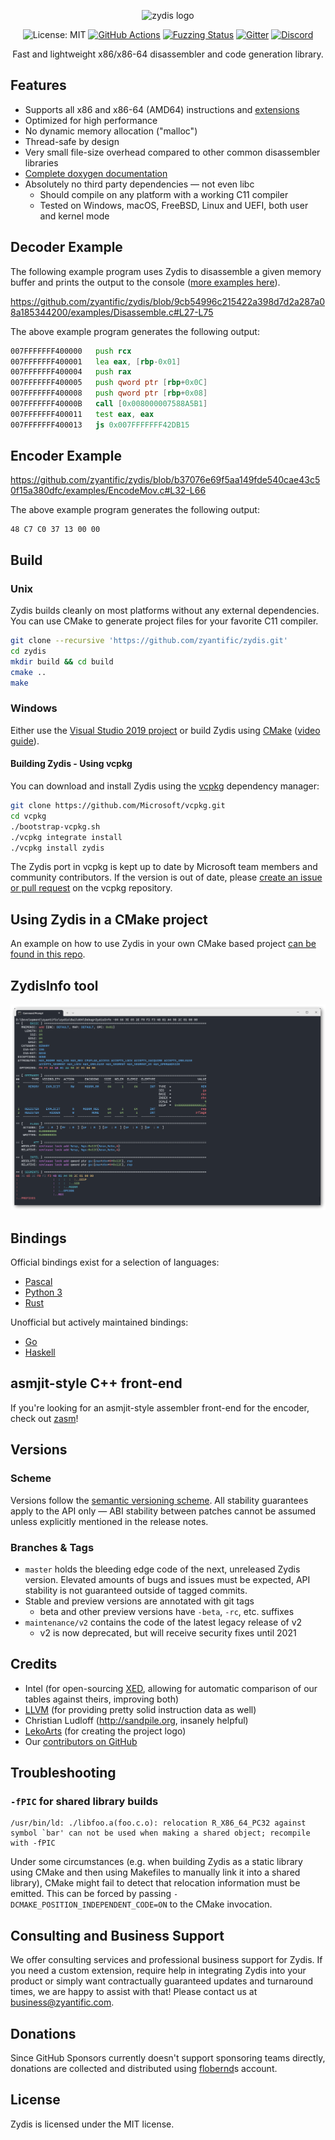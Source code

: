 <p align="center">
  <img alt="zydis logo" src="https://zydis.re/img/logo.svg" width="400px">
</p>

<p align="center">
  <img src="https://img.shields.io/badge/License-MIT-blue.svg" alt="License: MIT">
  <a href="https://github.com/zyantific/zydis/actions"><img src="https://github.com/zyantific/zydis/workflows/CI/badge.svg" alt="GitHub Actions"></a>
  <a href="https://bugs.chromium.org/p/oss-fuzz/issues/list?sort=-opened&can=1&q=proj:zydis"><img src="https://oss-fuzz-build-logs.storage.googleapis.com/badges/zydis.svg" alt="Fuzzing Status"></a>
  <a href="https://gitter.im/zyantific/zydis?utm_source=badge&utm_medium=badge&utm_campaign=pr-badge&utm_content=body_badge"><img src="https://badges.gitter.im/zyantific/zyan-disassembler-engine.svg" alt="Gitter"></a>
  <a href="https://discord.zyantific.com/"><img src="https://img.shields.io/discord/390136917779415060.svg?logo=discord&label=Discord" alt="Discord"></a>
</p>

<p align="center">Fast and lightweight x86/x86-64 disassembler and code generation library.</p>

## Features

- Supports all x86 and x86-64 (AMD64) instructions and [extensions](./include/Zydis/Generated/EnumISAExt.h)
- Optimized for high performance
- No dynamic memory allocation ("malloc")
- Thread-safe by design
- Very small file-size overhead compared to other common disassembler libraries
- [Complete doxygen documentation](https://doc.zydis.re/)
- Absolutely no third party dependencies — not even libc
  - Should compile on any platform with a working C11 compiler
  - Tested on Windows, macOS, FreeBSD, Linux and UEFI, both user and kernel mode

## Decoder Example

The following example program uses Zydis to disassemble a given memory buffer and prints the output to the console ([more examples here](./examples/)).

https://github.com/zyantific/zydis/blob/9cb54996c215422a398d7d2a287a08a185344200/examples/Disassemble.c#L27-L75

The above example program generates the following output:

```asm
007FFFFFFF400000   push rcx
007FFFFFFF400001   lea eax, [rbp-0x01]
007FFFFFFF400004   push rax
007FFFFFFF400005   push qword ptr [rbp+0x0C]
007FFFFFFF400008   push qword ptr [rbp+0x08]
007FFFFFFF40000B   call [0x008000007588A5B1]
007FFFFFFF400011   test eax, eax
007FFFFFFF400013   js 0x007FFFFFFF42DB15
```

## Encoder Example

https://github.com/zyantific/zydis/blob/b37076e69f5aa149fde540cae43c50f15a380dfc/examples/EncodeMov.c#L32-L66

The above example program generates the following output:

```
48 C7 C0 37 13 00 00
```

## Build

### Unix

Zydis builds cleanly on most platforms without any external dependencies. You can use CMake to generate project files for your favorite C11 compiler.

```bash
git clone --recursive 'https://github.com/zyantific/zydis.git'
cd zydis
mkdir build && cd build
cmake ..
make
```

### Windows

Either use the [Visual Studio 2019 project](./msvc/) or build Zydis using [CMake](https://cmake.org/download/) ([video guide](https://www.youtube.com/watch?v=fywLDK1OAtQ)).

#### Building Zydis - Using vcpkg

You can download and install Zydis using the [vcpkg](https://github.com/Microsoft/vcpkg) dependency manager:

```bash
git clone https://github.com/Microsoft/vcpkg.git
cd vcpkg
./bootstrap-vcpkg.sh
./vcpkg integrate install
./vcpkg install zydis
```
The Zydis port in vcpkg is kept up to date by Microsoft team members and community contributors. If the version is out of date, please [create an issue or pull request](https://github.com/Microsoft/vcpkg) on the vcpkg repository.

## Using Zydis in a CMake project

An example on how to use Zydis in your own CMake based project [can be found in this repo](https://github.com/zyantific/zydis-submodule-example).

## ZydisInfo tool

![ZydisInfo](./assets/screenshots/ZydisInfo.png)

## Bindings

Official bindings exist for a selection of languages:

- [Pascal](https://github.com/zyantific/zydis-pascal)
- [Python 3](https://github.com/zyantific/zydis-py)
- [Rust](https://github.com/zyantific/zydis-rs)

Unofficial but actively maintained bindings:

- [Go](https://github.com/jpap/go-zydis)
- [Haskell](https://github.com/nerded1337/zydiskell)

## asmjit-style C++ front-end

If you're looking for an asmjit-style assembler front-end for the encoder, check out [zasm](https://github.com/zyantific/zasm)!

## Versions

### Scheme

Versions follow the [semantic versioning scheme](https://semver.org/). All stability guarantees apply to the API only — ABI stability between patches cannot be assumed unless explicitly mentioned in the release notes.

### Branches & Tags

- `master` holds the bleeding edge code of the next, unreleased Zydis version. Elevated amounts of bugs and issues must be expected, API stability is not guaranteed outside of tagged commits.
- Stable and preview versions are annotated with git tags
  - beta and other preview versions have `-beta`, `-rc`, etc. suffixes
- `maintenance/v2` contains the code of the latest legacy release of v2
  - v2 is now deprecated, but will receive security fixes until 2021

## Credits

- Intel (for open-sourcing [XED](https://github.com/intelxed/xed), allowing for automatic comparison of our tables against theirs, improving both)
- [LLVM](https://llvm.org) (for providing pretty solid instruction data as well)
- Christian Ludloff (http://sandpile.org, insanely helpful)
- [LekoArts](https://www.lekoarts.de/) (for creating the project logo)
- Our [contributors on GitHub](https://github.com/zyantific/zydis/graphs/contributors)

## Troubleshooting

### `-fPIC` for shared library builds

```
/usr/bin/ld: ./libfoo.a(foo.c.o): relocation R_X86_64_PC32 against symbol `bar' can not be used when making a shared object; recompile with -fPIC
```

Under some circumstances (e.g. when building Zydis as a static library using
CMake and then using Makefiles to manually link it into a shared library), CMake
might fail to detect that relocation information must be emitted. This can be forced
by passing `-DCMAKE_POSITION_INDEPENDENT_CODE=ON` to the CMake invocation.

## Consulting and Business Support

We offer consulting services and professional business support for Zydis. If you need a custom extension, require help in integrating Zydis into your product or simply want contractually guaranteed updates and turnaround times, we are happy to assist with that! Please contact us at business@zyantific.com.

## Donations

Since GitHub Sponsors currently doesn't support sponsoring teams directly, donations are collected and distributed using [flobernd](https://github.com/users/flobernd/sponsorship)s account.

## License

Zydis is licensed under the MIT license.
